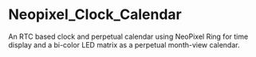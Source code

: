 Neopixel_Clock_Calendar
=======================

An RTC based clock and perpetual calendar using NeoPixel Ring for time display and a bi-color LED matrix as a perpetual month-view calendar.
